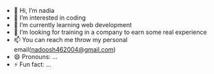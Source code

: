 - 👋 Hi, I’m nadia
- 👀 I’m interested in coding
- 🌱 I’m currently learning web development
- 💞️ I’m looking for training in a company to earn some real experience
- 📫 You can reach me throw my personal email(nadoosh462004@gmail.com) 
- 😄 Pronouns: ...
- ⚡ Fun fact: ...

<!---
nad-138/nad-138 is a ✨ special ✨ repository because its `README.md` (this file) appears on your GitHub profile.
You can click the Preview link to take a look at your changes.
--->

